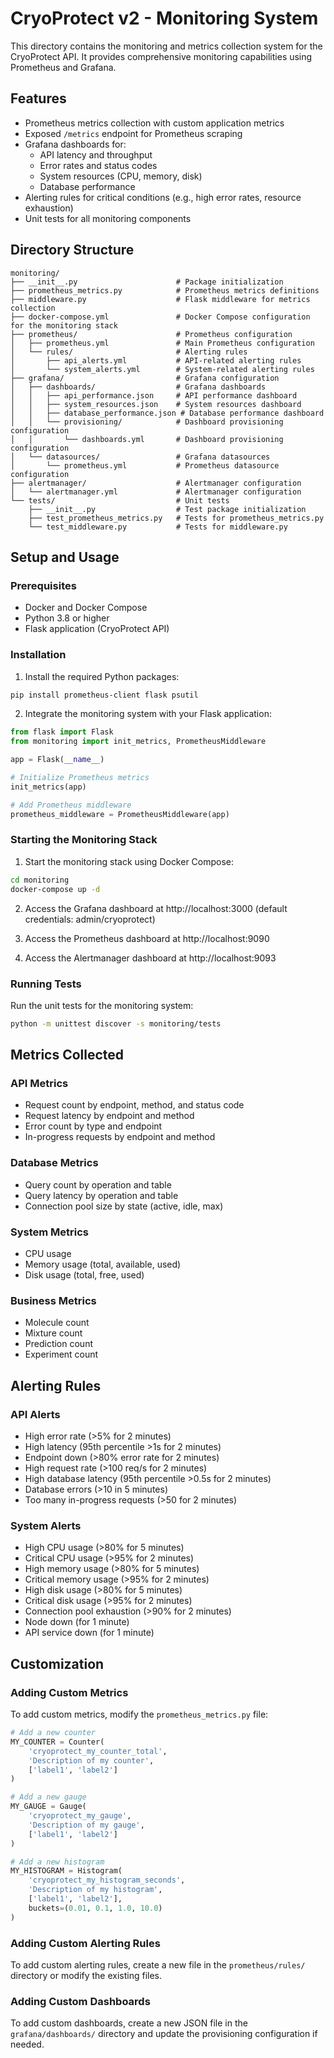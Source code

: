 # CryoProtect v2 - Monitoring System

This directory contains the monitoring and metrics collection system for the CryoProtect API. It provides comprehensive monitoring capabilities using Prometheus and Grafana.

## Features

- Prometheus metrics collection with custom application metrics
- Exposed `/metrics` endpoint for Prometheus scraping
- Grafana dashboards for:
  - API latency and throughput
  - Error rates and status codes
  - System resources (CPU, memory, disk)
  - Database performance
- Alerting rules for critical conditions (e.g., high error rates, resource exhaustion)
- Unit tests for all monitoring components

## Directory Structure

```
monitoring/
├── __init__.py                      # Package initialization
├── prometheus_metrics.py            # Prometheus metrics definitions
├── middleware.py                    # Flask middleware for metrics collection
├── docker-compose.yml               # Docker Compose configuration for the monitoring stack
├── prometheus/                      # Prometheus configuration
│   ├── prometheus.yml               # Main Prometheus configuration
│   └── rules/                       # Alerting rules
│       ├── api_alerts.yml           # API-related alerting rules
│       └── system_alerts.yml        # System-related alerting rules
├── grafana/                         # Grafana configuration
│   ├── dashboards/                  # Grafana dashboards
│   │   ├── api_performance.json     # API performance dashboard
│   │   ├── system_resources.json    # System resources dashboard
│   │   ├── database_performance.json # Database performance dashboard
│   │   └── provisioning/            # Dashboard provisioning configuration
│   │       └── dashboards.yml       # Dashboard provisioning configuration
│   └── datasources/                 # Grafana datasources
│       └── prometheus.yml           # Prometheus datasource configuration
├── alertmanager/                    # Alertmanager configuration
│   └── alertmanager.yml             # Alertmanager configuration
└── tests/                           # Unit tests
    ├── __init__.py                  # Test package initialization
    ├── test_prometheus_metrics.py   # Tests for prometheus_metrics.py
    └── test_middleware.py           # Tests for middleware.py
```

## Setup and Usage

### Prerequisites

- Docker and Docker Compose
- Python 3.8 or higher
- Flask application (CryoProtect API)

### Installation

1. Install the required Python packages:

```bash
pip install prometheus-client flask psutil
```

2. Integrate the monitoring system with your Flask application:

```python
from flask import Flask
from monitoring import init_metrics, PrometheusMiddleware

app = Flask(__name__)

# Initialize Prometheus metrics
init_metrics(app)

# Add Prometheus middleware
prometheus_middleware = PrometheusMiddleware(app)
```

### Starting the Monitoring Stack

1. Start the monitoring stack using Docker Compose:

```bash
cd monitoring
docker-compose up -d
```

2. Access the Grafana dashboard at http://localhost:3000 (default credentials: admin/cryoprotect)

3. Access the Prometheus dashboard at http://localhost:9090

4. Access the Alertmanager dashboard at http://localhost:9093

### Running Tests

Run the unit tests for the monitoring system:

```bash
python -m unittest discover -s monitoring/tests
```

## Metrics Collected

### API Metrics

- Request count by endpoint, method, and status code
- Request latency by endpoint and method
- Error count by type and endpoint
- In-progress requests by endpoint and method

### Database Metrics

- Query count by operation and table
- Query latency by operation and table
- Connection pool size by state (active, idle, max)

### System Metrics

- CPU usage
- Memory usage (total, available, used)
- Disk usage (total, free, used)

### Business Metrics

- Molecule count
- Mixture count
- Prediction count
- Experiment count

## Alerting Rules

### API Alerts

- High error rate (>5% for 2 minutes)
- High latency (95th percentile >1s for 2 minutes)
- Endpoint down (>80% error rate for 2 minutes)
- High request rate (>100 req/s for 2 minutes)
- High database latency (95th percentile >0.5s for 2 minutes)
- Database errors (>10 in 5 minutes)
- Too many in-progress requests (>50 for 2 minutes)

### System Alerts

- High CPU usage (>80% for 5 minutes)
- Critical CPU usage (>95% for 2 minutes)
- High memory usage (>80% for 5 minutes)
- Critical memory usage (>95% for 2 minutes)
- High disk usage (>80% for 5 minutes)
- Critical disk usage (>95% for 2 minutes)
- Connection pool exhaustion (>90% for 2 minutes)
- Node down (for 1 minute)
- API service down (for 1 minute)

## Customization

### Adding Custom Metrics

To add custom metrics, modify the `prometheus_metrics.py` file:

```python
# Add a new counter
MY_COUNTER = Counter(
    'cryoprotect_my_counter_total',
    'Description of my counter',
    ['label1', 'label2']
)

# Add a new gauge
MY_GAUGE = Gauge(
    'cryoprotect_my_gauge',
    'Description of my gauge',
    ['label1', 'label2']
)

# Add a new histogram
MY_HISTOGRAM = Histogram(
    'cryoprotect_my_histogram_seconds',
    'Description of my histogram',
    ['label1', 'label2'],
    buckets=(0.01, 0.1, 1.0, 10.0)
)
```

### Adding Custom Alerting Rules

To add custom alerting rules, create a new file in the `prometheus/rules/` directory or modify the existing files.

### Adding Custom Dashboards

To add custom dashboards, create a new JSON file in the `grafana/dashboards/` directory and update the provisioning configuration if needed.